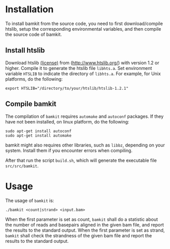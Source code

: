 # Installation
To install bamkit from the source code, you need to first download/compile 
htslib, setup the corresponding environmental variables,
and then compile the source code of bamkit.

## Install htslib
Download htslib [(license)](https://github.com/samtools/htslib/blob/develop/LICENSE)
from (http://www.htslib.org/) with version 1.2 or higher.
Compile it to generate the htslib file `libhts.a`. 
Set environment variable `HTSLIB` to indicate the directory of `libhts.a`.
For example, for Unix platforms, do the following:
```
export HTSLIB="/directory/to/your/htslib/htslib-1.2.1"
```
## Compile bamkit
The compilation of `bamkit` requires `automake` and `autoconf` packages.
If they have not been installed, on linux platform, do the following:
```
sudo apt-get install autoconf
sudo apt-get install automake
```

bamkit might also requires other libraries, such as `libbz`, depending on
your system. Install them if you encounter errors when compiling.

After that run the script `build.sh`, which will generate the executable file `src/src/bamkit`.


# Usage

The usage of `bamkit` is:
```
./bamkit <count|strand> <input.bam>
```

When the first parameter is set as count, `bamkit` shall do a statistic about the
number of reads and basepairs aligned in the given bam file, and report the results
to the standard output.
When the first parameter is set as strand, `bamkit` shall check the strandness of the
given bam file and report the results to the standard output.
